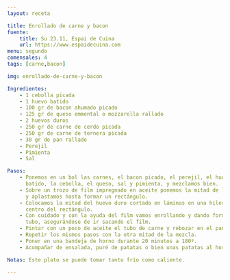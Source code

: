 ```yaml
---
layout: receta

title: Enrollado de carne y bacon
fuente:
    title: Su 23.11, Espai de Cuina
    url: https://www.espaidecuina.com
menu: segundo
comensales: 4
tags: [carne,bacon]

img: enrollado-de-carne-y-bacon

Ingredientes:
    - 1 cebolla picada
    - 1 huevo batido
    - 100 gr de bacon ahumado picado
    - 125 gr de queso emmental o mozzarella rallado
    - 2 huevos duros
    - 250 gr de carne de cerdo picada
    - 250 gr de carne de ternera picada
    - 30 gr de pan rallado
    - Perejil
    - Pimienta
    - Sal

Pasos:
    - Ponemos en un bol las carnes, el bacon picado, el perejil, el huevo
      batido, la cebolla, el queso, sal y pimienta, y mezclamos bien.
    - Sobre un trozo de film impregnado en aceite ponemos la mitad de la mezcla
      y aplastamos hasta formar un rectángulo.
    - Colocamos la mitad del huevo duro cortado en láminas en una hilera en el
      centro del rectángulo.
    - Con cuidado y con la ayuda del film vamos enrollando y dando forma de
      tubo, asegurándose de ir sacando el film.
    - Pintar con un poco de aceite el tubo de carne y rebozar en el pan rallado.
    - Repetir los mismos pasos con la otra mitad de la mezcla.
    - Poner en una bandeja de horno durante 20 minutos a 180º.
    - Acompañar de ensalada, puré de patatas o bien unas patatas al horno.

Notas: Este plato se puede tomar tanto frío como caliente.

---
```

